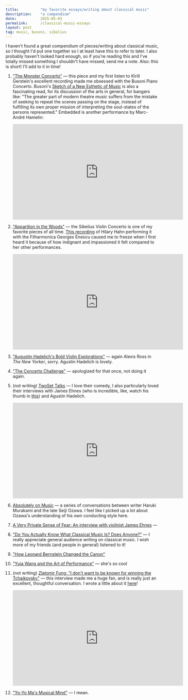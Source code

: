 ```yaml
---
title:          "my favorite essays/writing about classical music"
description:    "a compendium"
date:           2025-05-03
permalink:      /classical-music-essays
layout: post
tag: music, busoni, sibelius
---
```

I haven't found a great compendium of pieces/writing about classical music, so I thought I'd put one together so I at least have this to refer to later. I also probably haven't looked hard enough, so if you're reading this and I've totally missed something I shouldn't have missed, send me a note. Also: this is short! I'll add to it in time!

1. ["The Monster Concerto"](https://www.newyorker.com/magazine/2012/01/09/the-monster-concerto) — this piece and my first listen to Kirill Gerstein's excellent recording made me obsessed with the Busoni Piano Concerto. Busoni's [Sketch of a New Esthetic of Music](https://www.gutenberg.org/files/31799/31799-h/31799-h.htm) is also a fascinating read, for its discussion of the arts in general, for bangers like: "The greater part of modern theatre music suffers from the mistake of seeking to repeat the scenes passing on the stage, instead of fulfilling its own proper mission of interpreting the soul-states of the persons represented." Embedded is another performance by Marc-André Hamelin:

   <div class="video-container">
   <iframe width="560" height="315" src="https://www.youtube.com/embed/ohPzurDZzZ4" frameborder="0" allow="accelerometer; autoplay; clipboard-write; encrypted-media; gyroscope; picture-in-picture" allowfullscreen></iframe>
   </div>

2. ["Apparition in the Woods"](https://www.newyorker.com/magazine/2007/07/09/apparition-in-the-woods) — the Sibelius Violin Concerto is one of my favorite pieces of all time. [This recording](https://www.youtube.com/watch?v=EgmS8DpMhaQ&t=218s&pp=ygUUaGlsYXJ5IGhhaG4gc2liZWlsdXM%3D) of Hilary Hahn performing it with the Filharmonica Georges Enescu caused me to freeze when I first heard it because of how indignant and impassioned it felt compared to her other performances.

   <div class="video-container">
   <iframe width="560" height="315" src="https://www.youtube.com/embed/EgmS8DpMhaQ" frameborder="0" allow="accelerometer; autoplay; clipboard-write; encrypted-media; gyroscope; picture-in-picture" allowfullscreen></iframe>
   </div>

3. ["Augustin Hadelich's Bold Violin Explorations"](https://www.newyorker.com/magazine/2018/04/09/augustin-hadelichs-bold-violin-explorations) — again Alexis Ross in _The New Yorker_, sorry. Agustin Hadelich is lovely. 
4. ["The Concerto Challenge"](https://www.newyorker.com/magazine/2019/03/25/the-concerto-challenge) — apologized for that once, not doing it again. 
5. (not writing) [TwoSet Talks](https://www.youtube.com/@TwoSetTalks) — I love their comedy, I also particularly loved their interviews with James Ehnes (who is incredible, like, watch his thumb in [this](https://www.youtube.com/watch?v=xXi5D366n7o)) and Agustin Hadelich.

   <div class="video-container">
   <iframe width="560" height="315" src="https://www.youtube.com/embed/xXi5D366n7o" frameborder="0" allow="accelerometer; autoplay; clipboard-write; encrypted-media; gyroscope; picture-in-picture" allowfullscreen></iframe>
   </div>

6. [Absolutely on Music](https://www.goodreads.com/book/show/28092838-absolutely-on-music) — a series of conversations between writer Haruki Murakami and the late Seiji Ozawa. I feel like I picked up a lot about Ozawa's understanding of his own conducting style here. 
7. [A Very Private Sense of Fear: An interview with violinist James Ehnes](https://van-magazine.com/mag/james-ehnes) — 
8. ["Do You Actually Know What Classical Music Is? Does Anyone?"](https://www.theatlantic.com/magazine/archive/2025/05/aucoin-what-is-classical-music/682119/) — I really appreciate general audience writing on classical music. I wish more of my friends (and people in general) listened to it! 
9. ["How Leonard Bernstein Changed the Canon"](https://www.theatlantic.com/magazine/archive/2025/05/leonard-bernstein-vienna-philharmonic-mahler/682125/)
10. ["Yuja Wang and the Art of Performance"](https://www.newyorker.com/magazine/2016/09/05/yuja-wang-and-the-art-of-performance) — she's so cool
11. (not writing) [Zlatomir Fung: "I don't want to be known for winning the Tchaikovsky"](https://www.youtube.com/watch?v=COwydz0Hfok) — this interview made me a huge fan, and is really just an excellent, thoughtful conversation. I wrote a little about it [here](https://thejester.substack.com/p/patterned-integrity-ii)!

    <div class="video-container">
    <iframe width="560" height="315" src="https://www.youtube.com/embed/COwydz0Hfok" frameborder="0" allow="accelerometer; autoplay; clipboard-write; encrypted-media; gyroscope; picture-in-picture" allowfullscreen></iframe>
    </div>

12. ["Yo-Yo Ma's Musical Mind"](https://www.newyorker.com/magazine/1989/05/01/yo-yo-ma-a-process-larger-than-oneself) — I mean.